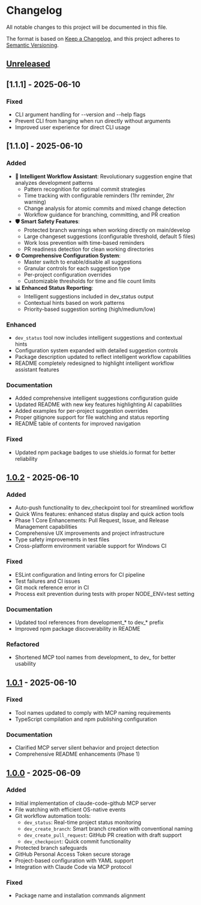 # Changelog

All notable changes to this project will be documented in this file.

The format is based on [Keep a Changelog](https://keepachangelog.com/en/1.1.0/),
and this project adheres to [Semantic Versioning](https://semver.org/spec/v2.0.0.html).

## [Unreleased]

## [1.1.1] - 2025-06-10

### Fixed
- CLI argument handling for --version and --help flags
- Prevent CLI from hanging when run directly without arguments
- Improved user experience for direct CLI usage

## [1.1.0] - 2025-06-10

### Added
- **🧠 Intelligent Workflow Assistant**: Revolutionary suggestion engine that analyzes development patterns
  - Pattern recognition for optimal commit strategies
  - Time tracking with configurable reminders (1hr reminder, 2hr warning)
  - Change analysis for atomic commits and mixed change detection
  - Workflow guidance for branching, committing, and PR creation
- **🛡️ Smart Safety Features**: 
  - Protected branch warnings when working directly on main/develop
  - Large changeset suggestions (configurable threshold, default 5 files)
  - Work loss prevention with time-based reminders
  - PR readiness detection for clean working directories
- **⚙️ Comprehensive Configuration System**:
  - Master switch to enable/disable all suggestions
  - Granular controls for each suggestion type
  - Per-project configuration overrides
  - Customizable thresholds for time and file count limits
- **📊 Enhanced Status Reporting**: 
  - Intelligent suggestions included in dev_status output
  - Contextual hints based on work patterns
  - Priority-based suggestion sorting (high/medium/low)

### Enhanced
- `dev_status` tool now includes intelligent suggestions and contextual hints
- Configuration system expanded with detailed suggestion controls
- Package description updated to reflect intelligent workflow capabilities
- README completely redesigned to highlight intelligent workflow assistant features

### Documentation  
- Added comprehensive intelligent suggestions configuration guide
- Updated README with new key features highlighting AI capabilities
- Added examples for per-project suggestion overrides
- Proper gitignore support for file watching and status reporting
- README table of contents for improved navigation

### Fixed
- Updated npm package badges to use shields.io format for better reliability

## [1.0.2] - 2025-06-10

### Added
- Auto-push functionality to dev_checkpoint tool for streamlined workflow
- Quick Wins features: enhanced status display and quick action tools
- Phase 1 Core Enhancements: Pull Request, Issue, and Release Management capabilities
- Comprehensive UX improvements and project infrastructure
- Type safety improvements in test files
- Cross-platform environment variable support for Windows CI

### Fixed
- ESLint configuration and linting errors for CI pipeline
- Test failures and CI issues
- Git mock reference error in CI
- Process exit prevention during tests with proper NODE_ENV=test setting

### Documentation
- Updated tool references from development_* to dev_* prefix
- Improved npm package discoverability in README

### Refactored
- Shortened MCP tool names from development_ to dev_ for better usability

## [1.0.1] - 2025-06-10

### Fixed
- Tool names updated to comply with MCP naming requirements
- TypeScript compilation and npm publishing configuration

### Documentation
- Clarified MCP server silent behavior and project detection
- Comprehensive README enhancements (Phase 1)

## [1.0.0] - 2025-06-09

### Added
- Initial implementation of claude-code-github MCP server
- File watching with efficient OS-native events
- Git workflow automation tools:
  - `dev_status`: Real-time project status monitoring
  - `dev_create_branch`: Smart branch creation with conventional naming
  - `dev_create_pull_request`: GitHub PR creation with draft support
  - `dev_checkpoint`: Quick commit functionality
- Protected branch safeguards
- GitHub Personal Access Token secure storage
- Project-based configuration with YAML support
- Integration with Claude Code via MCP protocol

### Fixed
- Package name and installation commands alignment

[Unreleased]: https://github.com/jdrhyne/claude-code-github/compare/v1.0.2...HEAD
[1.0.2]: https://github.com/jdrhyne/claude-code-github/compare/v1.0.1...v1.0.2
[1.0.1]: https://github.com/jdrhyne/claude-code-github/compare/v1.0.0...v1.0.1
[1.0.0]: https://github.com/jdrhyne/claude-code-github/releases/tag/v1.0.0